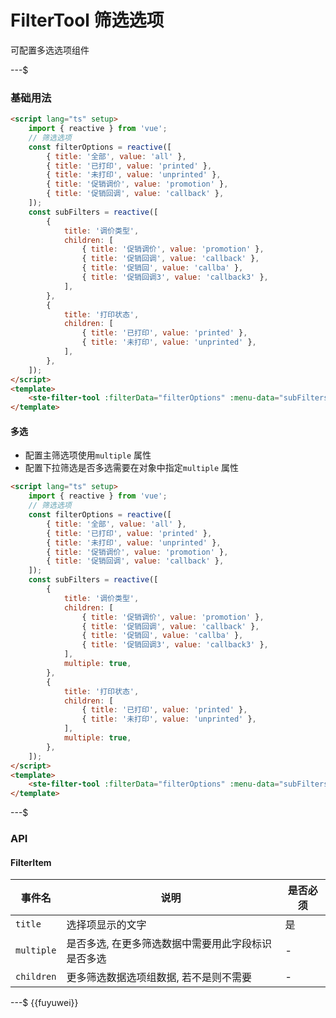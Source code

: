 # FilterTool 筛选选项

可配置多选选项组件

---$

### 基础用法

```html
<script lang="ts" setup>
    import { reactive } from 'vue';
    // 筛选选项
    const filterOptions = reactive([
        { title: '全部', value: 'all' },
        { title: '已打印', value: 'printed' },
        { title: '未打印', value: 'unprinted' },
        { title: '促销调价', value: 'promotion' },
        { title: '促销回调', value: 'callback' },
    ]);
    const subFilters = reactive([
        {
            title: '调价类型',
            children: [
                { title: '促销调价', value: 'promotion' },
                { title: '促销回调', value: 'callback' },
                { title: '促销回', value: 'callba' },
                { title: '促销回调3', value: 'callback3' },
            ],
        },
        {
            title: '打印状态',
            children: [
                { title: '已打印', value: 'printed' },
                { title: '未打印', value: 'unprinted' },
            ],
        },
    ]);
</script>
<template>
    <ste-filter-tool :filterData="filterOptions" :menu-data="subFilters" @item-click="handleFilterClick" value="all" />
</template>
```

#### 多选

- 配置主筛选项使用`multiple` 属性
- 配置下拉筛选是否多选需要在对象中指定`multiple` 属性

```html
<script lang="ts" setup>
    import { reactive } from 'vue';
    // 筛选选项
    const filterOptions = reactive([
        { title: '全部', value: 'all' },
        { title: '已打印', value: 'printed' },
        { title: '未打印', value: 'unprinted' },
        { title: '促销调价', value: 'promotion' },
        { title: '促销回调', value: 'callback' },
    ]);
    const subFilters = reactive([
        {
            title: '调价类型',
            children: [
                { title: '促销调价', value: 'promotion' },
                { title: '促销回调', value: 'callback' },
                { title: '促销回', value: 'callba' },
                { title: '促销回调3', value: 'callback3' },
            ],
            multiple: true,
        },
        {
            title: '打印状态',
            children: [
                { title: '已打印', value: 'printed' },
                { title: '未打印', value: 'unprinted' },
            ],
            multiple: true,
        },
    ]);
</script>
<template>
    <ste-filter-tool :filterData="filterOptions" :menu-data="subFilters" @item-click="handleFilterClick" value="all" multiple />
</template>
```

---$

### API

#### FilterItem

| 事件名     | 说明                                               | 是否必须 |
| ---------- | -------------------------------------------------- | -------- |
| `title`    | 选择项显示的文字                                   | 是       |
| `multiple` | 是否多选, 在更多筛选数据中需要用此字段标识是否多选 | -        |
| `children` | 更多筛选数据选项组数据, 若不是则不需要             | -        |

<!-- props -->

---$
{{fuyuwei}}
